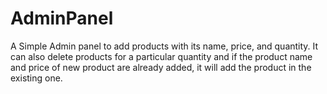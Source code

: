# AdminPanel
A Simple Admin panel to add products with its name, price, and quantity. It can also delete products for a particular quantity and if the product name and price of new product are  already added, it will add the product in the existing one.
